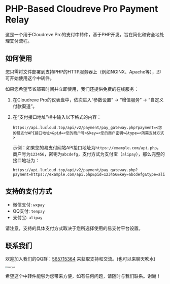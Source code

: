 # PHP-Based Cloudreve Pro Payment Relay

这是一个用于Cloudreve Pro的支付中转件，基于PHP开发，旨在简化和安全地处理支付流程。

## 如何使用

您只需将文件部署到支持PHP的HTTP服务器上（例如NGINX、Apache等），即可开始使用这个中转件。

如果您希望节省部署时间并立即使用，我们还提供免费的在线服务：

1. 在Cloudreve Pro的仪表盘中，依次进入“参数设置” -> “增值服务” -> “自定义付款渠道”。
2. 在“支付接口地址”栏中输入以下格式的内容：

   ```
   https://api.lucloud.top/api/v2/payment/pay_gateway.php?payment=<您的易支付API接口地址>&pid=<您的商户号>&key=<您的商户密钥>&type=<所需支付方式>
   ```

   示例：如果您的易支付网站API接口地址为`https://example.com/api.php`，商户号为`123456`，密钥为`abcdefg`，支付方式为支付宝（`alipay`），那么完整的接口地址为：

   ```
   https://api.lucloud.top/api/v2/payment/pay_gateway.php?payment=https://example.com/api.php&pid=123456&key=abcdefg&type=alipay
   ```

## 支持的支付方式

- 微信支付: `wxpay`
- QQ支付: `tenpay`
- 支付宝: `alipay`

请注意，支持的具体支付方式取决于您所选择使用的易支付平台设置。

## 联系我们

欢迎加入我们的QQ群：[565715364](https://qm.qq.com/q/jmyvgV4rOE) 来获取支持和交流。(也可以来聊天吹水)

<img src="https://static-smikuy-oss.lucloud.top/img/upload/PicGo202411191830583.webp?x-oss-process=style/webp" alt="QQ群二维码" style="zoom:33%;" />

希望这个中转件能够为您带来方便，如有任何问题，请随时与我们联系。谢谢！
